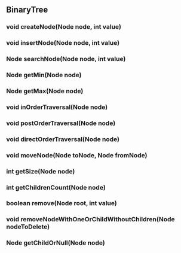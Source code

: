 ## BinaryTree
### void createNode(Node node, int value)
### void insertNode(Node node, int value)
### Node searchNode(Node node, int value)
### Node getMin(Node node)
### Node getMax(Node node)
### void inOrderTraversal(Node node)
### void postOrderTraversal(Node node)
### void directOrderTraversal(Node node)
### void moveNode(Node toNode, Node fromNode)
### int getSize(Node node)
### int getChildrenCount(Node node)
### boolean remove(Node root, int value)
### void removeNodeWithOneOrChildWithoutChildren(Node nodeToDelete)
### Node getChildOrNull(Node node)